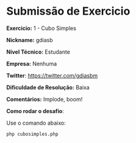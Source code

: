 # Submissão de Exercicio

**Exercicio:** 1 - Cubo Simples

**Nickname:** gdiasb

**Nível Técnico:** Estudante

**Empresa:** Nenhuma

**Twitter**: https://twitter.com/gdiasbm

**Dificuldade de Resolução:** Baixa

**Comentários:** Implode, boom!

**Como rodar o desafio**: 

Use o comando abaixo: 
```bash
php cubosimples.php
```